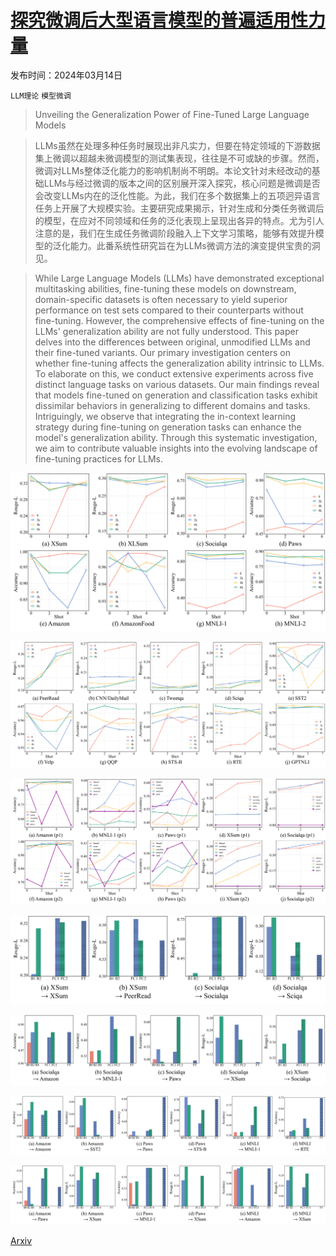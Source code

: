 # [探究微调后大型语言模型的普遍适用性力量](https://arxiv.org/abs/2403.09162)

发布时间：2024年03月14日

`LLM理论` `模型微调`

> Unveiling the Generalization Power of Fine-Tuned Large Language Models

> LLMs虽然在处理多种任务时展现出非凡实力，但要在特定领域的下游数据集上微调以超越未微调模型的测试集表现，往往是不可或缺的步骤。然而，微调对LLMs整体泛化能力的影响机制尚不明朗。本论文针对未经改动的基础LLMs与经过微调的版本之间的区别展开深入探究，核心问题是微调是否会改变LLMs内在的泛化性能。为此，我们在多个数据集上的五项迥异语言任务上开展了大规模实验。主要研究成果揭示，针对生成和分类任务微调后的模型，在应对不同领域和任务的泛化表现上呈现出各异的特点。尤为引人注意的是，我们在生成任务微调阶段融入上下文学习策略，能够有效提升模型的泛化能力。此番系统性研究旨在为LLMs微调方法的演变提供宝贵的洞见。

> While Large Language Models (LLMs) have demonstrated exceptional multitasking abilities, fine-tuning these models on downstream, domain-specific datasets is often necessary to yield superior performance on test sets compared to their counterparts without fine-tuning. However, the comprehensive effects of fine-tuning on the LLMs' generalization ability are not fully understood. This paper delves into the differences between original, unmodified LLMs and their fine-tuned variants. Our primary investigation centers on whether fine-tuning affects the generalization ability intrinsic to LLMs. To elaborate on this, we conduct extensive experiments across five distinct language tasks on various datasets. Our main findings reveal that models fine-tuned on generation and classification tasks exhibit dissimilar behaviors in generalizing to different domains and tasks. Intriguingly, we observe that integrating the in-context learning strategy during fine-tuning on generation tasks can enhance the model's generalization ability. Through this systematic investigation, we aim to contribute valuable insights into the evolving landscape of fine-tuning practices for LLMs.

![探究微调后大型语言模型的普遍适用性力量](../../../paper_images/2403.09162/x1.png)

![探究微调后大型语言模型的普遍适用性力量](../../../paper_images/2403.09162/x2.png)

![探究微调后大型语言模型的普遍适用性力量](../../../paper_images/2403.09162/x3.png)

![探究微调后大型语言模型的普遍适用性力量](../../../paper_images/2403.09162/x4.png)

![探究微调后大型语言模型的普遍适用性力量](../../../paper_images/2403.09162/x5.png)

![探究微调后大型语言模型的普遍适用性力量](../../../paper_images/2403.09162/x6.png)

![探究微调后大型语言模型的普遍适用性力量](../../../paper_images/2403.09162/x7.png)

[Arxiv](https://arxiv.org/abs/2403.09162)